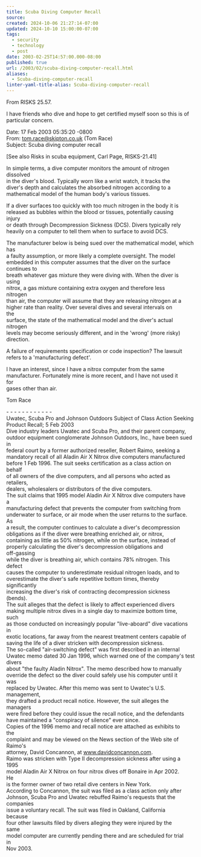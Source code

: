 ```yaml
---
title: Scuba Diving Computer Recall
source: 
created: 2024-10-06 21:27:14-07:00
updated: 2024-10-10 15:00:00-07:00
tags:
  - security
  - technology
  - post
date: 2003-02-25T14:57:00.000-08:00
published: true
url: /2003/02/scuba-diving-computer-recall.html
aliases:
  - Scuba-diving-computer-recall
linter-yaml-title-alias: Scuba-diving-computer-recall
---
```



From RISKS 25.57.  
  
I have friends who dive and hope to get certified myself soon so this is of particular concern.  
  
Date: 17 Feb 2003 05:35:20 -0800  
From: tom.race@skipton.co.uk (Tom Race)  
Subject: Scuba diving computer recall  
  
\[See also Risks in scuba equipment, Carl Page, RISKS-21.41\]  
  
In simple terms, a dive computer monitors the amount of nitrogen  
dissolved  
in the diver's blood. Typically worn like a wrist watch, it tracks the  
diver's depth and calculates the absorbed nitrogen according to a  
mathematical model of the human body's various tissues.  
  
If a diver surfaces too quickly with too much nitrogen in the body it is  
released as bubbles within the blood or tissues, potentially causing  
injury  
or death through Decompression Sickness (DCS). Divers typically rely  
heavily on a computer to tell them when to surface to avoid DCS.  
  
The manufacturer below is being sued over the mathematical model, which  
has  
a faulty assumption, or more likely a complete oversight. The model  
embedded in this computer assumes that the diver on the surface  
continues to  
breath whatever gas mixture they were diving with. When the diver is  
using  
nitrox, a gas mixture containing extra oxygen and therefore less  
nitrogen  
than air, the computer will assume that they are releasing nitrogen at a  
higher rate than reality. Over several dives and several intervals on  
the  
surface, the state of the mathematical model and the diver's actual  
nitrogen  
levels may become seriously different, and in the 'wrong' (more risky)  
direction.  
  
A failure of requirements specification or code inspection? The lawsuit  
refers to a 'manufacturing defect'.  
  
I have an interest, since I have a nitrox computer from the same  
manufacturer. Fortunately mine is more recent, and I have not used it  
for  
gases other than air.  
  
Tom Race  
  
\- - - - - - - - - - - -  
Uwatec, Scuba Pro and Johnson Outdoors Subject of Class Action Seeking  
Product Recall; 5 Feb 2003  
Dive industry leaders Uwatec and Scuba Pro, and their parent company,  
outdoor equipment conglomerate Johnson Outdoors, Inc., have been sued in  
federal court by a former authorized reseller, Robert Raimo, seeking a  
mandatory recall of all Aladin Air X Nitrox dive computers manufactured  
before 1 Feb 1996. The suit seeks certification as a class action on  
behalf  
of all owners of the dive computers, and all persons who acted as  
retailers,  
dealers, wholesalers or distributors of the dive computers.  
The suit claims that 1995 model Aladin Air X Nitrox dive computers have  
a  
manufacturing defect that prevents the computer from switching from  
underwater to surface, or air mode when the user returns to the surface.  
As  
a result, the computer continues to calculate a diver's decompression  
obligations as if the diver were breathing enriched air, or nitrox,  
containing as little as 50% nitrogen, while on the surface, instead of  
properly calculating the diver's decompression obligations and  
off-gassing  
while the diver is breathing air, which contains 78% nitrogen. This  
defect  
causes the computer to underestimate residual nitrogen loads, and to  
overestimate the diver's safe repetitive bottom times, thereby  
significantly  
increasing the diver's risk of contracting decompression sickness  
(bends).  
The suit alleges that the defect is likely to affect experienced divers  
making multiple nitrox dives in a single day to maximize bottom time,  
such  
as those conducted on increasingly popular "live-aboard" dive vacations  
in  
exotic locations, far away from the nearest treatment centers capable of  
saving the life of a diver stricken with decompression sickness.  
The so-called "air-switching defect" was first described in an internal  
Uwatec memo dated 30 Jan 1996, which warned one of the company's test  
divers  
about "the faulty Aladin Nitrox". The memo described how to manually  
override the defect so the diver could safely use his computer until it  
was  
replaced by Uwatec. After this memo was sent to Uwatec's U.S.  
management,  
they drafted a product recall notice. However, the suit alleges the  
managers  
were fired before they could issue the recall notice, and the defendants  
have maintained a "conspiracy of silence" ever since.  
Copies of the 1996 memo and recall notice are attached as exhibits to  
the  
complaint and may be viewed on the News section of the Web site of  
Raimo's  
attorney, David Concannon, at www.davidconcannon.com.  
Raimo was stricken with Type II decompression sickness after using a  
1995  
model Aladin Air X Nitrox on four nitrox dives off Bonaire in Apr 2002.  
He  
is the former owner of two retail dive centers in New York.  
According to Concannon, the suit was filed as a class action only after  
Johnson, Scuba Pro and Uwatec rebuffed Raimo's requests that the  
companies  
issue a voluntary recall. The suit was filed in Oakland, California  
because  
four other lawsuits filed by divers alleging they were injured by the  
same  
model computer are currently pending there and are scheduled for trial  
in  
Nov 2003.